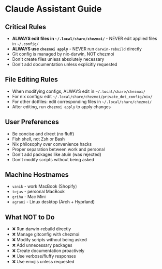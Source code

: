 # Claude Assistant Guide

## Critical Rules
- **ALWAYS edit files in `~/.local/share/chezmoi/`** - NEVER edit applied files in `~/.config/`
- **ALWAYS use `chezmoi apply`** - NEVER run `darwin-rebuild` directly
- Git config is managed by nix-darwin, NOT chezmoi
- Don't create files unless absolutely necessary
- Don't add documentation unless explicitly requested

## File Editing Rules
- When modifying configs, ALWAYS edit in `~/.local/share/chezmoi/`
- For nix configs: edit `~/.local/share/chezmoi/private_dot_config/nix/`
- For other dotfiles: edit corresponding files in `~/.local/share/chezmoi/`
- After editing, run `chezmoi apply` to apply changes

## User Preferences
- Be concise and direct (no fluff)
- Fish shell, not Zsh or Bash
- Nix philosophy over convenience hacks
- Proper separation between work and personal
- Don't add packages like atuin (was rejected)
- Don't modify scripts without being asked

## Machine Hostnames
- `vanik` - work MacBook (Shopify)
- `tejas` - personal MacBook
- `griha` - Mac Mini
- `agrani` - Linux desktop (Arch + Hyprland)

## What NOT to Do
- ❌ Run darwin-rebuild directly
- ❌ Manage gitconfig with chezmoi
- ❌ Modify scripts without being asked
- ❌ Add unnecessary packages
- ❌ Create documentation proactively
- ❌ Use verbose/fluffy responses
- ❌ Use emojis unless requested